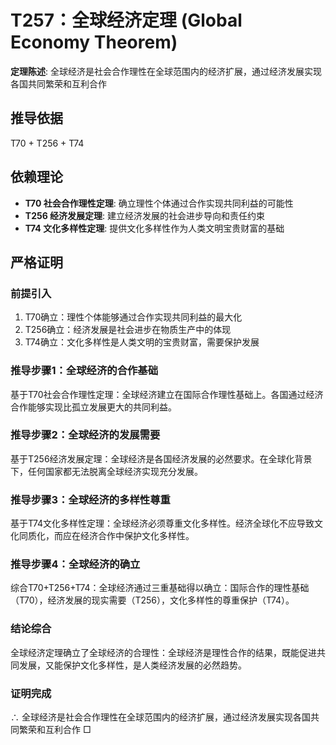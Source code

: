 # T257：全球经济定理 (Global Economy Theorem)

**定理陈述**: 全球经济是社会合作理性在全球范围内的经济扩展，通过经济发展实现各国共同繁荣和互利合作

## 推导依据
T70 + T256 + T74

## 依赖理论
- **T70 社会合作理性定理**: 确立理性个体通过合作实现共同利益的可能性
- **T256 经济发展定理**: 建立经济发展的社会进步导向和责任约束
- **T74 文化多样性定理**: 提供文化多样性作为人类文明宝贵财富的基础

## 严格证明

### 前提引入
1. T70确立：理性个体能够通过合作实现共同利益的最大化
2. T256确立：经济发展是社会进步在物质生产中的体现
3. T74确立：文化多样性是人类文明的宝贵财富，需要保护发展

### 推导步骤1：全球经济的合作基础
基于T70社会合作理性定理：全球经济建立在国际合作理性基础上。各国通过经济合作能够实现比孤立发展更大的共同利益。

### 推导步骤2：全球经济的发展需要
基于T256经济发展定理：全球经济是各国经济发展的必然要求。在全球化背景下，任何国家都无法脱离全球经济实现充分发展。

### 推导步骤3：全球经济的多样性尊重
基于T74文化多样性定理：全球经济必须尊重文化多样性。经济全球化不应导致文化同质化，而应在经济合作中保护文化多样性。

### 推导步骤4：全球经济的确立
综合T70+T256+T74：全球经济通过三重基础得以确立：国际合作的理性基础（T70），经济发展的现实需要（T256），文化多样性的尊重保护（T74）。

### 结论综合
全球经济定理确立了全球经济的合理性：全球经济是理性合作的结果，既能促进共同发展，又能保护文化多样性，是人类经济发展的必然趋势。

### 证明完成
∴ 全球经济是社会合作理性在全球范围内的经济扩展，通过经济发展实现各国共同繁荣和互利合作 □